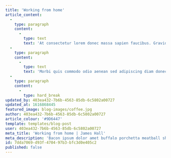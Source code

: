 ```yaml
---
title: 'Working from home'
article_content:
  -
    type: paragraph
    content:
      -
        type: text
        text: 'At consectetur lorem donec massa sapien faucibus. Gravida dictum fusce ut placerat. Tincidunt tortor aliquam nulla facilisi cras fermentum odio eu. Est ultricies integer quis auctor elit sed vulputate mi sit. Dolor sed viverra ipsum nunc. Velit sed ullamcorper morbi tincidunt ornare massa eget egestas. Vulputate odio ut enim blandit volutpat maecenas. Feugiat scelerisque varius morbi enim nunc faucibus. Eleifend quam adipiscing vitae proin sagittis. Sagittis aliquam malesuada bibendum arcu vitae elementum. Mi sit amet mauris commodo quis imperdiet massa. Imperdiet dui accumsan sit amet nulla facilisi.'
  -
    type: paragraph
    content:
      -
        type: text
        text: 'Morbi quis commodo odio aenean sed adipiscing diam donec adipiscing. Eu non diam phasellus vestibulum lorem sed risus ultricies. Porttitor eget dolor morbi non arcu risus quis varius. Ullamcorper eget nulla facilisi etiam dignissim. Pellentesque massa placerat duis ultricies lacus sed turpis. Aliquam ultrices sagittis orci a scelerisque purus semper eget. Tristique senectus et netus et malesuada fames ac turpis. Aliquam sem et tortor consequat id porta nibh. Tristique risus nec feugiat in fermentum posuere urna nec tincidunt. Tincidunt tortor aliquam nulla facilisi cras fermentum odio eu feugiat.'
  -
    type: paragraph
    content:
      -
        type: hard_break
updated_by: 403ea432-7b6b-4563-85db-6c5802a00727
updated_at: 1616868445
featured_image: blog-images/coffee.jpg
author: 403ea432-7b6b-4563-85db-6c5802a00727
article_colour: '#9D6447'
template: templates/blog-post
user: 403ea432-7b6b-4563-85db-6c5802a00727
meta_title: 'Working from home | James Hall'
meta_description: 'Bacon ipsum dolor amet buffalo porchetta meatball shank turducken, landjaeger ham hock filet mignon. Sirloin ball tip frankfurter picanha. Landjaeger pork belly porchetta kevin, flank shankle cow t-bone ball tip jerky shoulder ribeye.'
id: 7dda7069-d93f-4704-97b3-bfc3d0e405c2
published: false
---
```

